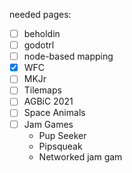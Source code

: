 needed pages:
- [ ]  beholdin
- [ ]  godotrl
- [ ] node-based mapping
- [x] WFC
- [ ]  MKJr
- [ ]  Tilemaps
- [ ]  AGBiC 2021
- [ ]  Space Animals
- [ ]  Jam Games
	- Pup Seeker
	- Pipsqueak
	- Networked jam gam